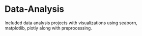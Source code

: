 # Data-Analysis
Included data analysis projects with visualizations using seaborn, matplotlib, plotly along with preprocessing.
